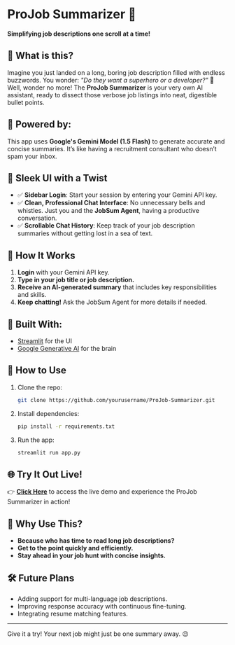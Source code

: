 # ProJob Summarizer 🤖
**Simplifying job descriptions one scroll at a time!**

## 🚀 What is this?
Imagine you just landed on a long, boring job description filled with endless buzzwords. You wonder: *"Do they want a superhero or a developer?"* 🤔 Well, wonder no more! The **ProJob Summarizer** is your very own AI assistant, ready to dissect those verbose job listings into neat, digestible bullet points.

## 🧠 Powered by:
This app uses **Google's Gemini Model (1.5 Flash)** to generate accurate and concise summaries. It’s like having a recruitment consultant who doesn’t spam your inbox.

## 🎨 Sleek UI with a Twist
- ✅ **Sidebar Login**: Start your session by entering your Gemini API key.
- ✅ **Clean, Professional Chat Interface**: No unnecessary bells and whistles. Just you and the **JobSum Agent**, having a productive conversation.
- ✅ **Scrollable Chat History**: Keep track of your job description summaries without getting lost in a sea of text.

## 🤖 How It Works
1. **Login** with your Gemini API key.
2. **Type in your job title or job description.**
3. **Receive an AI-generated summary** that includes key responsibilities and skills.
4. **Keep chatting!** Ask the JobSum Agent for more details if needed.

## 🔧 Built With:
- [Streamlit](https://streamlit.io/) for the UI
- [Google Generative AI](https://generativeai.google/) for the brain

## 📜 How to Use
1. Clone the repo:  
   ```bash
   git clone https://github.com/yourusername/ProJob-Summarizer.git
   ```
2. Install dependencies:  
   ```bash
   pip install -r requirements.txt
   ```
3. Run the app:  
   ```bash
   streamlit run app.py
   ```

## 🌐 Try It Out Live!
👉 **[Click Here](https://yourappurl.com)** to access the live demo and experience the ProJob Summarizer in action!

## 🎩 Why Use This?
- **Because who has time to read long job descriptions?**
- **Get to the point quickly and efficiently.**
- **Stay ahead in your job hunt with concise insights.**

## 🛠 Future Plans
- Adding support for multi-language job descriptions.
- Improving response accuracy with continuous fine-tuning.
- Integrating resume matching features.

---
Give it a try! Your next job might just be one summary away. 😉


